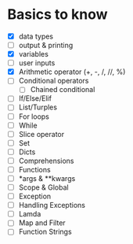 
# Basics to know
- [x] data types
- [ ] output & printing
- [x] variables
- [ ] user inputs
- [x] Arithmetic operator (+, -, /, //, %)
- [ ] Conditional operators
    - [ ] Chained conditional
- [ ] If/Else/Elif
- [ ] List/Turples
- [ ] For loops
- [ ] While
- [ ] Slice operator
- [ ] Set
- [ ] Dicts
- [ ] Comprehensions
- [ ] Functions
- [ ] *args & **kwargs
- [ ] Scope & Global
- [ ] Exception
- [ ] Handling Exceptions
- [ ] Lamda
- [ ] Map and Filter
- [ ] Function Strings